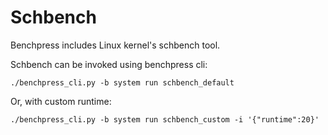 # Schbench

Benchpress includes Linux kernel's schbench tool.

Schbench can be invoked using benchpress cli:

```
./benchpress_cli.py -b system run schbench_default
```

Or, with custom runtime:
```
./benchpress_cli.py -b system run schbench_custom -i '{"runtime":20}'
```
